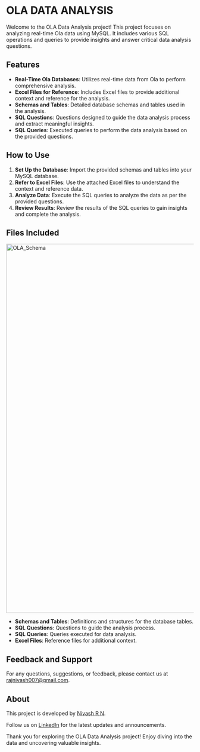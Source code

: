 
# OLA DATA ANALYSIS

Welcome to the OLA Data Analysis project! This project focuses on analyzing real-time Ola data using MySQL. It includes various SQL operations and queries to provide insights and answer critical data analysis questions.

## Features

- **Real-Time Ola Databases**: Utilizes real-time data from Ola to perform comprehensive analysis.
- **Excel Files for Reference**: Includes Excel files to provide additional context and reference for the analysis.
- **Schemas and Tables**: Detailed database schemas and tables used in the analysis.
- **SQL Questions**: Questions designed to guide the data analysis process and extract meaningful insights.
- **SQL Queries**: Executed queries to perform the data analysis based on the provided questions.

## How to Use

1. **Set Up the Database**: Import the provided schemas and tables into your MySQL database.
2. **Refer to Excel Files**: Use the attached Excel files to understand the context and reference data.
3. **Analyze Data**: Execute the SQL queries to analyze the data as per the provided questions.
4. **Review Results**: Review the results of the SQL queries to gain insights and complete the analysis.

## Files Included
<img width="988" alt="OLA_Schema" src="https://github.com/user-attachments/assets/fe13c236-06ed-4f59-a26a-d44b8808b2bd">


- **Schemas and Tables**: Definitions and structures for the database tables.
- **SQL Questions**: Questions to guide the analysis process.
- **SQL Queries**: Queries executed for data analysis.
- **Excel Files**: Reference files for additional context.

## Feedback and Support

For any questions, suggestions, or feedback, please contact us at [rajnivash007@gmail.com](mailto:rajnivash007@gmail.com).

## About

This project is developed by [Nivash R N](https://github.com/RNNivash).

Follow us on [LinkedIn](https://www.linkedin.com/in/nivash-r-n-sns/) for the latest updates and announcements.

Thank you for exploring the OLA Data Analysis project! Enjoy diving into the data and uncovering valuable insights.
